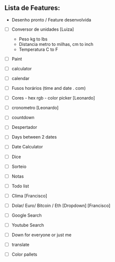 ## Lista de Features:
- Desenho pronto / Feature desenvolvida
- [ ] Conversor de unidades [Luiza]
    - Peso kg to lbs
    - Distancia metro to milhas, cm to inch
    - Temperatura C to F
- [ ] Paint
- [ ] calculator
- [ ] calendar
- [ ] Fusos horários (time and date . com)
- [ ] Cores - hex rgb - color picker [Leonardo]
- [ ] cronometro [Leonardo]
- [ ] countdown
- [ ] Despertador
- [ ] Days between 2 dates
- [ ] Date Calculator
- [ ] Dice
- [ ] Sorteio
- [ ] Notas
- [ ] Todo list

- [ ] Clima [Francisco]
- [ ] Dolar/ Euro/ Bitcoin / Eth [Dropdown] [Francisco]
- [ ] Google Search
- [ ] Youtube Search
- [ ] Down for everyone or just me
- [ ] translate
- [ ] Color pallets

